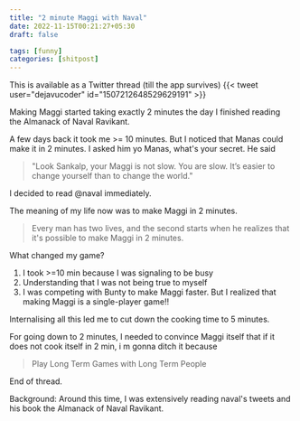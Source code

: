 ```yaml
---
title: "2 minute Maggi with Naval"
date: 2022-11-15T00:21:27+05:30
draft: false

tags: [funny]
categories: [shitpost]
---
```


This is available as a Twitter thread (till the app survives) {{< tweet user="dejavucoder" id="1507212648529629191" >}} 


Making Maggi started taking exactly 2 minutes the day I finished reading the Almanack of Naval Ravikant. 

A few days back it took me >= 10 minutes. But I noticed that Manas could make it in 2 minutes. I asked him yo Manas, what's your secret. He said 

> "Look Sankalp, your Maggi is not slow. You are slow. It’s easier to change yourself than to change the world."

I decided to read @naval immediately.

The meaning of my life now was to make Maggi in 2 minutes.

> Every man has two lives, and the second starts when he realizes that it's possible to make Maggi in 2 minutes.

What changed my game?

1. I took >=10 min because I was signaling to be busy
2. Understanding that I was not being true to myself
3. I was competing with Bunty to make Maggi faster. But I realized that making Maggi is a single-player game!!

Internalising all this led me to cut down the cooking time to 5 minutes. 

For going down to 2 minutes, I needed to convince Maggi itself that if it does not cook itself in 2 min, i m gonna ditch it because 

> Play Long Term Games with Long Term People


End of thread.

Background: Around this time, I was extensively reading naval's tweets and his book the Almanack of Naval Ravikant. 
